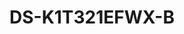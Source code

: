 ---
id: 2
title: "DS-K1T321EFWX-B"
slug: "access-2"
subTitle: "Multi-Auth with Wi-Fi & Access Control"
category: "accesscontrol"
imgCard: "/src/assets/images/accesscontrol/DS-K1T321EFWX-B/DS-K1T321EFWX-B-1.webp"
imgAlt: "DS-K1T321EFWX-B"
thumbnails: [
  "/src/assets/images/accesscontrol/DS-K1T321EFWX-B/DS-K1T321EFWX-B-1.webp",
  "/src/assets/images/accesscontrol/DS-K1T321EFWX-B/DS-K1T321EFWX-B-2.webp",
  "/src/assets/images/accesscontrol/DS-K1T321EFWX-B/DS-K1T321EFWX-B-3.webp",
]
features: [
  "2.4\" LCD screen with 2MP lens",
  "Face, fingerprint, EM card, and PIN authentication",
  "Stores 500 faces, 3,000 cards, 3,000 fingerprints, and 150,000 logs",
  "Fast face recognition under 0.2s per user",
  "Supports ISAPI and ISUP 5.0 protocols",
  "Configurable via PC and mobile web clients",
  "Wi-Fi (AP mode) and wired network supported",
  "Battery-powered with RS-485 door controller integration",
]
rating: 4.5
reviewCount: 50
specifications: {
  System: {
    Operating_system: "Linux"
  },
  Display: {
    Screen_size: "2.4 inch",
    Type: "LCD",
    Resolution: "320 × 240"
  },
  Video: {
    Lens: "1",
    Resolution: "2 MP (video stream: 720P)",
    Video_standard: "PAL (Default) and NTSC"
  },
  Audio: {
    Audio_output: "Built-in buzzer"
  },
  Network: {
    Wired_network: "Support",
    Wi_Fi: "Support, 2.4 G, 802.11b/g/n"
  }
}
---